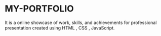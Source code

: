 # MY-PORTFOLIO
It is a  online showcase of work, skills, and achievements for professional presentation created using HTML , CSS , JavaScript.
